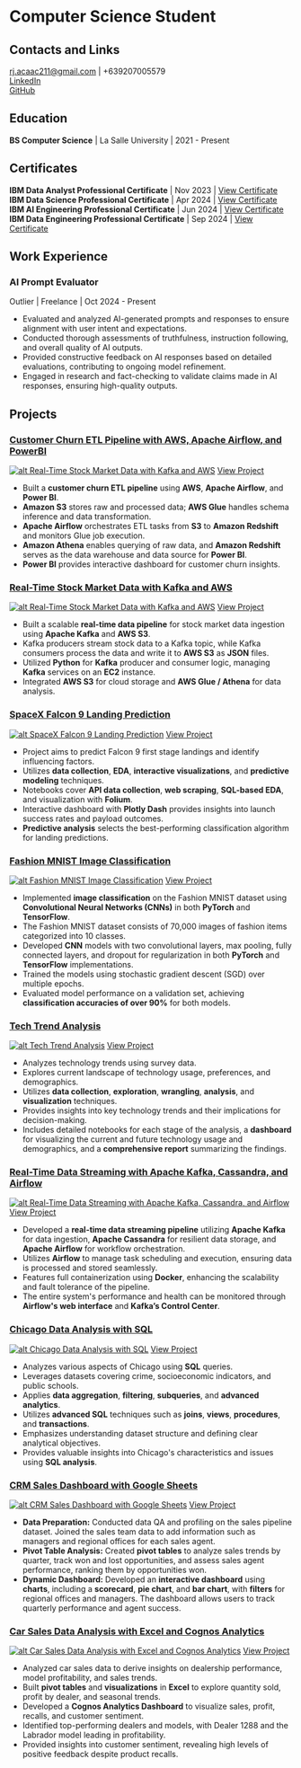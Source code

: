 # Computer Science Student

## Contacts and Links
rj.acaac211@gmail.com | +639207005579 \
[LinkedIn](https://www.linkedin.com/in/rj-r-aca-ac-7a070b29a/) \
[GitHub](https://github.com/rjacaac211)

## Education
**BS Computer Science** | La Salle University | 2021 - Present

## Certificates
**IBM Data Analyst Professional Certificate** | Nov 2023 | [View Certificate](https://coursera.org/share/4bd141d4137f48ebf6dd781c67d4c432)\
**IBM Data Science Professional Certificate** | Apr 2024 | [View Certificate](https://coursera.org/share/aa116bbde7d81fba96bf719d84b7797d)\
**IBM AI Engineering Professional Certificate** | Jun 2024 | [View Certificate](https://coursera.org/share/4199b5a5c5a357f6393f0ff190a45ddd)\
**IBM Data Engineering Professional Certificate** | Sep 2024 | [View Certificate](https://coursera.org/share/5536170f1d713bf39386954039887cac)

## Work Experience
### **AI Prompt Evaluator**
Outlier | Freelance | Oct 2024 - Present
- Evaluated and analyzed AI-generated prompts and responses to ensure alignment with user intent and expectations.
- Conducted thorough assessments of truthfulness, instruction following, and overall quality of AI outputs.
- Provided constructive feedback on AI responses based on detailed evaluations, contributing to ongoing model refinement.
- Engaged in research and fact-checking to validate claims made in AI responses, ensuring high-quality outputs.

## Projects

### [**Customer Churn ETL Pipeline with AWS, Apache Airflow, and PowerBI**](https://github.com/rjacaac211/Customer-Churn-ETL-Pipeline-with-AWS-Airflow-and-PowerBI)
[![alt Real-Time Stock Market Data with Kafka and AWS](assets/img/churn-aws.jpg)](https://github.com/rjacaac211/Customer-Churn-ETL-Pipeline-with-AWS-Airflow-and-PowerBI)
[View Project](https://github.com/rjacaac211/Customer-Churn-ETL-Pipeline-with-AWS-Airflow-and-PowerBI)
- Built a **customer churn ETL pipeline** using **AWS**, **Apache Airflow**, and **Power BI**.
- **Amazon S3** stores raw and processed data; **AWS Glue** handles schema inference and data transformation.
- **Apache Airflow** orchestrates ETL tasks from **S3** to **Amazon Redshift** and monitors Glue job execution.
- **Amazon Athena** enables querying of raw data, and **Amazon Redshift** serves as the data warehouse and data source for **Power BI**.
- **Power BI** provides interactive dashboard for customer churn insights.

### [**Real-Time Stock Market Data with Kafka and AWS**](https://github.com/rjacaac211/Real-Time-Stock-Market-Data-with-Kafka-and-AWS)
[![alt Real-Time Stock Market Data with Kafka and AWS](assets/img/stocks-kafka.jpg)](https://github.com/rjacaac211/Real-Time-Stock-Market-Data-with-Kafka-and-AWS)
[View Project](https://github.com/rjacaac211/Real-Time-Stock-Market-Data-with-Kafka-and-AWS)
- Built a scalable **real-time data pipeline** for stock market data ingestion using **Apache Kafka** and **AWS S3**.
- Kafka producers stream stock data to a Kafka topic, while Kafka consumers process the data and write it to **AWS S3** as **JSON** files.
- Utilized **Python** for **Kafka** producer and consumer logic, managing **Kafka** services on an **EC2** instance.
- Integrated **AWS S3** for cloud storage and **AWS Glue / Athena** for data analysis.

### [**SpaceX Falcon 9 Landing Prediction**](https://github.com/rjacaac211/SpaceX-Falcon-9-Landing-Prediction)
[![alt SpaceX Falcon 9 Landing Prediction](assets/img/spxfalc9_landpred.jpg)](https://github.com/rjacaac211/SpaceX-Falcon-9-Landing-Prediction)
[View Project](https://github.com/rjacaac211/SpaceX-Falcon-9-Landing-Prediction)
- Project aims to predict Falcon 9 first stage landings and identify influencing factors.
- Utilizes **data collection**, **EDA**, **interactive visualizations**, and **predictive modeling** techniques.
- Notebooks cover **API data collection**, **web scraping**, **SQL-based EDA**, and visualization with **Folium**.
- Interactive dashboard with **Plotly Dash** provides insights into launch success rates and payload outcomes.
- **Predictive analysis** selects the best-performing classification algorithm for landing predictions.

### [**Fashion MNIST Image Classification**](https://github.com/rjacaac211/Fashion_MNIST_Image_Classification)
[![alt Fashion MNIST Image Classification](assets/img/fashion-mnist.jpg)](https://github.com/rjacaac211/Fashion_MNIST_Image_Classification)
[View Project](https://github.com/rjacaac211/Fashion_MNIST_Image_Classification)
- Implemented **image classification** on the Fashion MNIST dataset using **Convolutional Neural Networks (CNNs)** in both **PyTorch** and **TensorFlow**.
- The Fashion MNIST dataset consists of 70,000 images of fashion items categorized into 10 classes.
- Developed **CNN** models with two convolutional layers, max pooling, fully connected layers, and dropout for regularization in both **PyTorch** and **TensorFlow** implementations.
- Trained the models using stochastic gradient descent (SGD) over multiple epochs.
- Evaluated model performance on a validation set, achieving **classification accuracies of over 90%** for both models.

### [**Tech Trend Analysis**](https://github.com/rjacaac211/Tech-Trend-Analysis)
[![alt Tech Trend Analysis](assets/img/tech-trend-analysis.jpg)](https://github.com/rjacaac211/Tech-Trend-Analysis)
[View Project](https://github.com/rjacaac211/Tech-Trend-Analysis)
- Analyzes technology trends using survey data.
- Explores current landscape of technology usage, preferences, and demographics.
- Utilizes **data collection**, **exploration**, **wrangling**, **analysis**, and **visualization** techniques.
- Provides insights into key technology trends and their implications for decision-making.
- Includes detailed notebooks for each stage of the analysis, a **dashboard** for visualizing the current and future technology usage and demographics, and a **comprehensive report** summarizing the findings.

### [**Real-Time Data Streaming with Apache Kafka, Cassandra, and Airflow**](https://github.com/rjacaac211/Real-Time-User-Data-with-Airflow-Kafka-Cassandra)
[![alt Real-Time Data Streaming with Apache Kafka, Cassandra, and Airflow](assets/img/user-kafka.jpg)](https://github.com/rjacaac211/Real-Time-User-Data-with-Airflow-Kafka-Cassandra)
[View Project](https://github.com/rjacaac211/Real-Time-User-Data-with-Airflow-Kafka-Cassandra)
- Developed a **real-time data streaming pipeline** utilizing **Apache Kafka** for data ingestion, **Apache Cassandra** for resilient data storage, and **Apache Airflow** for workflow orchestration.
- Utilizes **Airflow** to manage task scheduling and execution, ensuring data is processed and stored seamlessly.
- Features full containerization using **Docker**, enhancing the scalability and fault tolerance of the pipeline.
- The entire system's performance and health can be monitored through **Airflow's web interface** and **Kafka’s Control Center**.

### [**Chicago Data Analysis with SQL**](https://github.com/rjacaac211/Chicago-Data-Analysis-with-SQL)
[![alt Chicago Data Analysis with SQL](assets/img/chicago-data-analysis.jpg)](https://github.com/rjacaac211/Chicago-Data-Analysis-with-SQL)
[View Project](https://github.com/rjacaac211/Chicago-Data-Analysis-with-SQL)
- Analyzes various aspects of Chicago using **SQL** queries.
- Leverages datasets covering crime, socioeconomic indicators, and public schools.
- Applies **data aggregation**, **filtering**, **subqueries**, and **advanced analytics**.
- Utilizes **advanced SQL** techniques such as **joins**, **views**, **procedures**, and **transactions**.
- Emphasizes understanding dataset structure and defining clear analytical objectives.
- Provides valuable insights into Chicago's characteristics and issues using **SQL analysis**.

### [**CRM Sales Dashboard with Google Sheets**](https://github.com/rjacaac211/CRM-Sales-Dashboard-with-Google-Sheets)
[![alt CRM Sales Dashboard with Google Sheets](assets/img/crm-sales-dashboard.jpg)](https://github.com/rjacaac211/CRM-Sales-Dashboard-with-Google-Sheets)
[View Project](https://github.com/rjacaac211/CRM-Sales-Dashboard-with-Google-Sheets)
- **Data Preparation:** Conducted data QA and profiling on the sales pipeline dataset. Joined the sales team data to add information such as managers and regional offices for each sales agent.
- **Pivot Table Analysis:** Created **pivot tables** to analyze sales trends by quarter, track won and lost opportunities, and assess sales agent performance, ranking them by opportunities won.
- **Dynamic Dashboard:** Developed an **interactive dashboard** using **charts**, including a **scorecard**, **pie chart**, and **bar chart**, with **filters** for regional offices and managers. The dashboard allows users to track quarterly performance and agent success.

### [**Car Sales Data Analysis with Excel and Cognos Analytics**](https://github.com/rjacaac211/Car-Sales-Data-Analysis-with-Excel-and-Cognos-Analytics)
[![alt Car Sales Data Analysis with Excel and Cognos Analytics](assets/img/car-sales-analysis.jpg)](https://github.com/rjacaac211/Car-Sales-Data-Analysis-with-Excel-and-Cognos-Analytics)
[View Project](https://github.com/rjacaac211/Car-Sales-Data-Analysis-with-Excel-and-Cognos-Analytics)
- Analyzed car sales data to derive insights on dealership performance, model profitability, and sales trends.
- Built **pivot tables** and **visualizations** in **Excel** to explore quantity sold, profit by dealer, and seasonal trends.
- Developed a **Cognos Analytics Dashboard** to visualize sales, profit, recalls, and customer sentiment.
- Identified top-performing dealers and models, with Dealer 1288 and the Labrador model leading in profitability.
- Provided insights into customer sentiment, revealing high levels of positive feedback despite product recalls.
